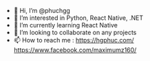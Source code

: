 - 👋 Hi, I’m @phuchgg
- 👀 I’m interested in Python, React Native, .NET
- 🌱 I’m currently learning React Native
- 💞️ I’m looking to collaborate on any projects 
- 📫 How to reach me :
https://hgphuc.com/
https://www.facebook.com/maximumz160/

